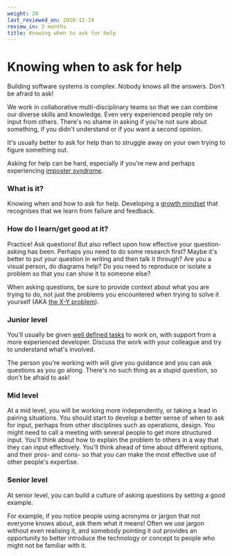 ```yaml
---
weight: 20
last_reviewed_on: 2018-12-19
review_in: 3 months
title: Knowing when to ask for help
---
```

# Knowing when to ask for help

Building software systems is complex. Nobody knows all the answers. Don't be afraid to ask!

We work in collaborative multi-disciplinary teams so that we can combine our diverse skills and knowledge. Even very experienced people rely on input from others. There's no shame in asking if you're not sure about something, if you didn't understand or if you want a second opinion.

It's usually better to ask for help than to struggle away on your own trying to figure something out.

Asking for help can be hard, especially if you're new and perhaps experiencing [imposter syndrome](https://medium.com/learn-love-code/developers-how-to-overcome-imposter-syndrome-48edee803cf4).

### What is it?

Knowing when and how to ask for help. Developing a [growth mindset](https://www.ted.com/talks/carol_dweck_the_power_of_believing_that_you_can_improve) that recognises that we learn from failure and feedback.

### How do I learn/get good at it?

Practice! Ask questions! But also reflect upon how effective your question-asking has been. Perhaps you need to do some research first? Maybe it's better to put your question in writing and then talk it through? Are you a visual person, do diagrams help? Do you need to reproduce or isolate a problem so that you can show it to someone else?

When asking questions, be sure to provide context about what you are trying to do, not just the problems you encountered when trying to solve it yourself (AKA [the X-Y problem](https://meta.stackexchange.com/questions/66377/what-is-the-xy-problem)).

### Junior level

You'll usually be given [well defined tasks](/career-path/leading-and-communicating/leading-on-stories.html#junior-level) to work on, with support from a more experienced developer. Discuss the work with your colleague and try to understand what's involved.

The person you're working with will give you guidance and you can ask questions as you go along. There's no such thing as a stupid question, so don't be afraid to ask!

### Mid level

At a mid level, you will be working more independently, or taking a lead in pairing situations. You should start to develop a better sense of when to ask for input, perhaps from other disciplines such as operations, design. You might need to call a meeting with several people to get more structured input. You'll think about how to explain the problem to others in a way that they can input effectively. You'll think ahead of time about different options, and their pros- and cons- so that you can make the most effective use of other people's expertise.

### Senior level

At senior level, you can build a culture of asking questions by setting a good example.

For example, if you notice people using acronyms or jargon that not everyone knows about, ask them what it means! Often we use jargon without even realising it, and somebody pointing it out provides an opportunity to better introduce the technology or concept to people who might not be familiar with it.